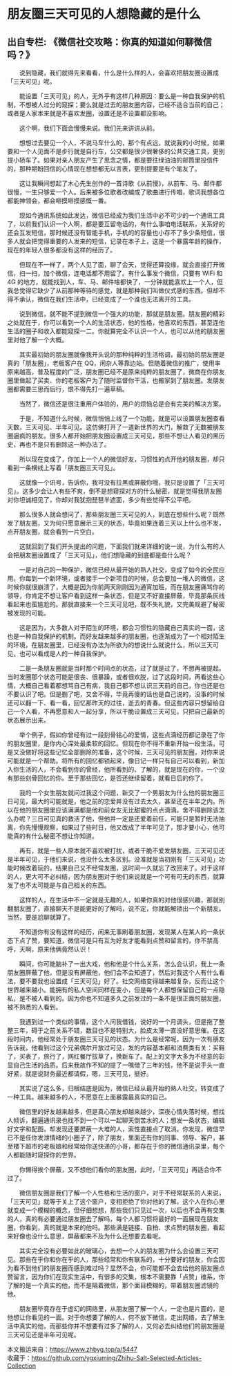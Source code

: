 # 朋友圈三天可见的人想隐藏的是什么  
## 出自专栏: 《微信社交攻略：你真的知道如何聊微信吗？》  
&emsp;&emsp;说到隐藏，我们就得先来看看，什么是什么样的人，会喜欢把朋友圈设置成「三天可见」呢。  
  
&emsp;&emsp;能设置「三天可见」的人，无外乎有这样几种原因：要么是一种自我保护的机制，不想被人过分的窥探；要么就是过去的朋友圈内容，已经不适合当前的自己；或者是人家本来就是不喜欢发圈，设置还是不设置都没影响。  
  
&emsp;&emsp;这个啊，我们下面会慢慢来说。我们先来讲讲从前。  
  
&emsp;&emsp;想想过去要见一个人，不说马车什么的，那个有点远，就说我的小时候，如果要和一个人见面不是步行就是自行车，公交都是很少很奢侈的公共交通工具，更别提小轿车了。如果对亲人朋友产生了思念之情，都是要往绿油油的邮筒里投信件的，那种期盼回信的心情现在想想都无以言表，更别提要是有个笔友了。  
  
&emsp;&emsp;这让我瞬间想起了木心先生创作的一首诗歌《从前慢》，从前车、马、邮件都很慢，一生只够爱一个人。后来被多位歌者改编成了歌曲进行传唱，歌词我想各位都能神领会，都会咂摸咂摸感慨一番。  
  
&emsp;&emsp;现如今通讯系统如此发达，微信已经成为我们生活中必不可少的一个通讯工具了，以前我们认识一个人啊，都是要互留电话的，有什么事咱电话联系，关系好的还会互发短信，那时候还没有智能手机，手机的的容量也小存不了多少条短信，很多人就会把觉得重要的人发来的短信，记录在本子上，这是一个暴露年龄的操作，现在的年轻人很多都没有这样的经历了。  
  
&emsp;&emsp;但现在不一样了，两个人见了面，聊了会天，觉得还算投缘，就会直接打开微信，扫一扫，加个微信，连电话都不用留了。有什么事发个微信，只要有 WiFi 和 4G 的地方，就能找到人，车、马、邮件啥都快了，一分钟就能喜欢上一个人，但我总觉得它缺少了从前那种等待的感觉，就是那种我们叫做仪式感的东西。但却不得不承认，微信在我们生活中，已经变成了一个谁也无法离开的工具。  
  
&emsp;&emsp;说到微信，就不能不提到微信一个强大的功能，那就是朋友圈。朋友圈的精彩之处就在于，你可以看到一个人的生活状态，他的性格，他喜欢的东西，甚至连他生活的圈子和收入都能窥探一二。你就算完全不认识一个人，也可以从他的朋友圈里对他了解一个大概。  
  
&emsp;&emsp;其实最初始的朋友圈就像我开头说的那种纯粹的生活格调，最初始的朋友圈是真的「朋友圈」，老板客户在 QQ，闲杂人等靠边站。但随着微信的推广，使用率原来越高，普及程度的广泛，朋友圈已经不是原来纯粹的朋友圈了，微商在你朋友圈里做起了买卖、你的老板客户为了随时监督你干活，也搬家到了朋友圈。发朋友圈都需要三思而后行，恨不得先打一遍草稿。  
  
&emsp;&emsp;当然了，微信还是很注重用户体验的，用户的烦恼总是会有完美的解决方案。  
  
&emsp;&emsp;于是，不知道什么时候，微信悄悄上线了一个功能，就是可以设置朋友圈查看天数，三天可见、半年可见。这仿佛打开了一道新世界的大门，解救了无数被朋友圈逼疯的朋友。很多人都开始把朋友圈设置成三天可见，那些不想让人看见的黑历史，再也不是只有删除这一种办法了。  
  
&emsp;&emsp;所以现在变成了，你加上一个人的微信好友，习惯性的点开他的朋友圈，却只看到一条横线上写着「朋友圈三天可见」。  
  
&emsp;&emsp;这就像一个讯号，告诉你，我可没有拉黑或屏蔽你哦，我只是设置了「三天可见」。这多少会让人有些不爽，倒不是想窥探对方的什么秘密，就是觉得我朋友圈对你坦诚相见了，你却对我犹抱琵琶半遮面，多少有些觉得不公平吧。  
  
&emsp;&emsp;那么很多人就会想问了，那些朋友圈三天可见的人，到底在想些什么呢？既然发了朋友圈，又为何只愿意展示三天的状态，毕竟如果连着三天以上什么也不发，点开朋友圈，就会看到一片空白。  
  
&emsp;&emsp;这就回到了我们开头提出的问题，下面我们就来详细的说一说，为什么有的人会把朋友圈设置成了「三天可见」，他们想隐藏的到底都是些什么呢？  
  
&emsp;&emsp;一是对自己的一种保护，微信已经从最开始的熟人社交，变成了如今的全民应用。你每到一个新环境，或者接手一个新项目的时候，总会要加一堆人的微信，这时候你就很崩溃了，大概是因为你前两天刚刚因为通宵加班，而在朋友圈痛骂你的领导，你肯定不想让客户看到这样一条状态，但是又不好直接屏蔽，毕竟那条灰线看起来也蛮尴尬的。那就直接来一个三天可见吧，既不失礼貌，又完美规避了秘密被发现的可能。  
  
&emsp;&emsp;这是因为，大多数人对于陌生的环境，都会习惯性的隐藏自己真实的一面，这也是一种自我保护的机制。而好友越来越多的朋友圈，也逐渐成为了一个相对陌生的环境，在朋友圈里，已经没有办法为所欲为的想说什么就说什么，所以三天可见，也可以看成是人的一种自我保护。  
  
&emsp;&emsp;二是一条朋友圈就是当时那个时间点的状态，过了就是过了，不想再被提起。当时发圈那个状态可能是很丧、很暴躁，或者很欢脱，过了这段时间，再看这些心情，大概自己看着都想骂自己有病，我自己都不想认识三天前的自己，你也还是也不要认识了吧。但是删了吧，又舍不得，毕竟再傻的话也是自己说的，没事的时候还可以翻一下、看一看，回忆那昨天的过往，逝去的青春。但这些内容只想留给自己一个人看，不再愿意和人一起分享，所以干脆设置成三天可见，只把自己最新的状态展示出来。  
  
&emsp;&emsp;举个例子，假如你曾经有过一段刻骨铭心的爱情，这些点滴经历都记录在了你的朋友圈里，是你内心深处最柔软的回忆。但现在你不得不重新开始一段生活，可是又没做好将这些记忆全部删除的准备，这个时候，三天可见的朋友圈，对你来说可能就是一个帮助。将所有的回忆都锁起来，像日记一样只有自己可以看到，新加入你生活的人，不会看到你的曾经，他所看到的、了解的，就是现在的你，一个没有那些刻骨回忆的你。至于那些回忆，是否还继续留着，就看日后的你了。  
  
&emsp;&emsp;我的一个女生朋友就问过我这个问题，新交了一个男朋友为什么他的朋友圈三日可见，最大的可能就是，他之前的恋爱并没有过去太久，甚至还在半年之内。所以在他的朋友圈里应该满满都是他和前女友无比甜蜜的点点滴滴。舍不得删除该怎么办呢？三日可见真的救活了他，但他并一定是还爱着前任，可能只是暂时无法抽离，你先慢慢观察，如果过了些时日，他又改成了半年可见了，那才要小心，他可能真的有什么秘密不想让你知道。  
  
&emsp;&emsp;再有，就是一些人原本就不喜欢被打扰，或者干脆不爱发朋友圈，三天可见还是半年可见，于他们来说，也没什么太多区别。没准就是当初刚有「三天可见」功能时候改着玩的，结果自己又不经常发圈，这时间一久就忘了改回来了。对于这样的人，更大可不必纠结，因为朋友圈对于他们来说就是一个可有可无的东西，就算发了也不太可能是与自己相关的东西。  
  
&emsp;&emsp;这样的人，在生活中不一定就是无趣的人，如果你真的对他很感兴趣，那就别翻朋友圈了，直接聊天不是能更好的了解吗，说不定，你就能解锁出一个新朋友。当然，要是尬聊就算了。  
  
&emsp;&emsp;不知道你有没有这样的经历，闲来无事刷着朋友圈，发现某人在某人的一条状态下点了赞，要知道，微信可是只有互为好友才能看到点赞和留言的，你不禁高呼，天啊，原来他俩竟然认识！  
  
&emsp;&emsp;瞬间，你可能脑补了一出大戏，他和他是个什么关系，怎么会认识，我上一条朋友圈屏蔽了他，但是没有屏蔽他，他们会不会知道了，然后对我这个人有什么看法，要不要我也设置成「三天可见」好了。社交网络变得越来越复杂，反而让这个世界越来越小。能拥有的私人空间同样在变小，但是每个人都想保留自己的一点隐私，是不被人看到的。因为你也不知道多久之前发过的一条不是很正面的朋友圈，被不熟悉的人看到。  
  
&emsp;&emsp;我遇到过一个类似的事情，这个人问我借钱，说好的一个月调头，但是拖了整整三年，碍于之前关系不错，数目也不是特别大，脸皮太薄一直没好意思催。在这段时间内，他经常处于朋友圈三天可见的状态。为什么是经常呢，因为一次有朋友告诉我，他看到过这个兄弟偶尔开放过可见，发的内容基本都和消费类有关：买鞋了，买表了，旅行了，网红餐厅拔草了，换新车了。配上的文字大多为不经意的彰显自己生活的品质。后来我故作不知的提了一嘴借了三年的钱，他不是说手头一直好紧，就是说财务最近都请假，嗯，三天可见，挺好。  
  
&emsp;&emsp;其实说了这么多，归根结底是因为，微信已经从最开始的熟人社交，转变成了一种工具。越来越多的人，不愿意在上面暴露最真实的自己。  
  
&emsp;&emsp;微信里的好友越来越多，但是真心朋友却越来越少，深夜心情失落时候，想找人倾诉，翻遍通讯录也找不到一个可以一起聊天倒苦水的人；想发一条状态，编辑好文字和配图，却发现还要屏蔽一大堆的人，索性直接点了取消。你发现，微信早已不是任你发泄情绪的小圈子了，除了朋友，里面还有你的同事、领导、客户，甚至楼下超市的老板娘和经常给你送快递的小哥，都存在于你的微信通讯录里，每个人都能随时窥探你的世界。  
  
&emsp;&emsp;你懒得挨个屏蔽，又不想他们看你的朋友圈，此时，「三天可见」再适合你不过了。  
  
&emsp;&emsp;微信朋友圈是我们了解一个人性格和生活的窗户，对于不经常联系的人来说，「三天可见」就等于关上了这个窗户，变相拒绝了你对他的了解，这个人在你心里就变成一个模糊的概念，但仔细想想，那些我们只见过一次，以后也不会再有交集的人，真的有必要通过朋友圈去了解吗，每个人都习惯将最好的一面展现在朋友圈，你看到，真的就是本来的他吗。那些满是链接、自拍、求点赞的朋友圈，看起来好像也没什么意思，屏蔽都来不及为什么还想要去看呢。  
  
&emsp;&emsp;其实完全没有必要如此的玻璃心，去想一个人的朋友圈为什么会设置三天可见。那些在乎你和你在乎的人，那些经常和你有联系的，十分要好的朋友，你会因为看不到他们的朋友圈而感到难过吗？显然不会，你可能都不会去给他的朋友圈点赞留言，因为你们在现实生活中，有很多的交集，根本不需要靠「点赞」维系，你了解的是一个真实的他，而不是隔着微信，那个面目模糊的，带着朋友圈滤镜的他。  
  
&emsp;&emsp;朋友圈毕竟存在于虚幻的网络里，从朋友圈了解一个人，一定也是片面的，是他想让你看见的一面。对于你想要了解的人，何不放下微信，走出网络，去了解生活中真实的他，而那些你并不想要有过多了解的人，又何必去纠结他们的朋友圈是三天可见还是半年可见呢。  
  
本文搬运来自：https://www.zhbyg.top/a/5447  
 收藏于：https://github.com/ygxiuming/Zhihu-Salt-Selected-Articles-Collection